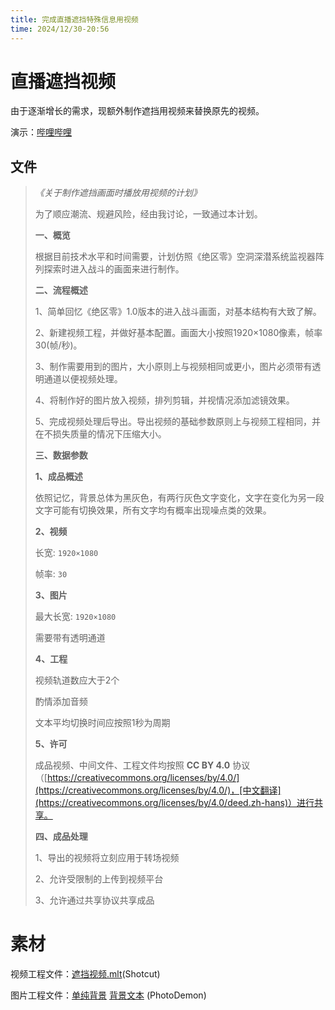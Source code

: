 ```yaml
---
title: 完成直播遮挡特殊信息用视频
time: 2024/12/30-20:56
---
```


# 直播遮挡视频

由于逐渐增长的需求，现额外制作遮挡用视频来替换原先的视频。

演示：[哔哩哔哩](https://www.bilibili.com/video/BV18T6WYoEDa/)

## 文件

> *《关于制作遮挡画面时播放用视频的计划》*
>
> 为了顺应潮流、规避风险，经由我讨论，一致通过本计划。
>
> **一、概览**
>
> 根据目前技术水平和时间需要，计划仿照《绝区零》空洞深潜系统监视器阵列探索时进入战斗的画面来进行制作。
>
> **二、流程概述**
>
> 1、简单回忆《绝区零》1.0版本的进入战斗画面，对基本结构有大致了解。
>
> 2、新建视频工程，并做好基本配置。画面大小按照1920×1080像素，帧率30(帧/秒)。
>
> 3、制作需要用到的图片，大小原则上与视频相同或更小，图片必须带有透明通道以便视频处理。
>
> 4、将制作好的图片放入视频，排列剪辑，并视情况添加滤镜效果。
>
> 5、完成视频处理后导出。导出视频的基础参数原则上与视频工程相同，并在不损失质量的情况下压缩大小。
>
> **三、数据参数**
>
> **1、成品概述**
>
> 依照记忆，背景总体为黑灰色，有两行灰色文字变化，文字在变化为另一段文字可能有切换效果，所有文字均有概率出现噪点类的效果。
>
> **2、视频**
>
> 长宽: `1920×1080`
>
> 帧率: `30`
>
> **3、图片**
>
> 最大长宽: `1920×1080`
>
> 需要带有透明通道
>
> **4、工程**
>
> 视频轨道数应大于2个
>
> 酌情添加音频
>
> 文本平均切换时间应按照1秒为周期
>
> **5、许可**
>
> 成品视频、中间文件、工程文件均按照 **CC BY 4.0** 协议（[https://creativecommons.org/licenses/by/4.0/](https://creativecommons.org/licenses/by/4.0/)，[中文翻译](https://creativecommons.org/licenses/by/4.0/deed.zh-hans)）进行共享。
>
> **四、成品处理**
>
> 1、导出的视频将立刻应用于转场视频
>
> 2、允许受限制的上传到视频平台
>
> 3、允许通过共享协议共享成品

# 素材

视频工程文件：[遮挡视频.mlt](/static/assets/直播用遮挡特殊信息视频/遮挡视频.mlt)(Shotcut)

图片工程文件：[单纯背景](/static/assets/直播用遮挡特殊信息视频/背景.pdi) [背景文本](/static/assets/直播用遮挡特殊信息视频/文本.pdi) (PhotoDemon)

<div id="sucai"></div>
<script data-info="图片数据">
	const imglistd=[
		{name:"背景",src:"https://i1.hdslb.com/bfs/new_dyn/05b297d52a3e10c01755d7a6ddbf77bb438160221.jpg"},
		{name:"400",src:"https://i0.hdslb.com/bfs/new_dyn/c07d9604a7e9227a33c30fc58dff5db0438160221.png"},
		{name:"403",src:"https://i0.hdslb.com/bfs/new_dyn/aa6eed285612741113192fc5e2c2e9bf438160221.png"},
		{name:"404",src:"https://i0.hdslb.com/bfs/new_dyn/901c708f0fe333e7fbd015644eab14bc438160221.png"},
		{name:"410",src:"https://i0.hdslb.com/bfs/new_dyn/c38ab205a72531b985ecd36c1e1323e3438160221.png"},
		{name:"418",src:"https://i0.hdslb.com/bfs/new_dyn/2fe84dd3739faf9d81e970e9350ca884438160221.png"},
		{name:"500",src:"https://i0.hdslb.com/bfs/new_dyn/967bfa1b531b404825b8fd217510ec5d438160221.png"},
		{name:"502",src:"https://i0.hdslb.com/bfs/new_dyn/536ea5e35ab95716fce0b0ebef2eef92438160221.png"},
		{name:"504",src:"https://i0.hdslb.com/bfs/new_dyn/909c5cc912c6ab3744147d1341fea8e4438160221.png"},
		{name:"abort",src:"https://i0.hdslb.com/bfs/new_dyn/af772fe6fd15483b78f9fa3f86da389b438160221.png"},
		{name:"bad",src:"https://i0.hdslb.com/bfs/new_dyn/a31e78d40e84601d5ecf21c5d4a646d3438160221.png"},
		{name:"EOF",src:"https://i0.hdslb.com/bfs/new_dyn/214522b0114b228b08cc49bb910a3b8f438160221.png"},
		{name:"error",src:"https://i0.hdslb.com/bfs/new_dyn/306670c6a4de462d73559f325765112a438160221.png"},
		{name:"exception",src:"https://i0.hdslb.com/bfs/new_dyn/b61ebae931c4c57525230810917c8a4b438160221.png"},
		{name:"forbidden",src:"https://i0.hdslb.com/bfs/new_dyn/3fbb0fbd0c05b1e51bea15f79f33bdd5438160221.png"},
		{name:"gone",src:"https://i0.hdslb.com/bfs/new_dyn/ae02a700974258bebd514e4c36498521438160221.png"},
		{name:"internal error",src:"https://i0.hdslb.com/bfs/new_dyn/65498813a22ec47212c9d657c9663949438160221.png"},
		{name:"lock",src:"https://i0.hdslb.com/bfs/new_dyn/12e957c0a3fce4e79fdf4a4eb7229a83438160221.png"},
		{name:"loop",src:"https://i0.hdslb.com/bfs/new_dyn/a8e22f45fbd2120fbddb5d0042c973ad438160221.png"},
		{name:"not found",src:"https://i0.hdslb.com/bfs/new_dyn/1c35182f323f8fb4262b023336f5d015438160221.png"},
		{name:"range error",src:"https://i0.hdslb.com/bfs/new_dyn/78861fb671d1e02f2a99a219cb2d938a438160221.png"},
		{name:"reference error",src:"https://i0.hdslb.com/bfs/new_dyn/0384bfa39183dc9561b22f91f07eed42438160221.png"},
		{name:"reset",src:"https://i0.hdslb.com/bfs/new_dyn/a534f0ade192e3e900df6d43c5d2285f438160221.png"},
		{name:"runtime error",src:"https://i0.hdslb.com/bfs/new_dyn/5066796cd0f03d7215c0579d15b0e24e438160221.png"},
		{name:"syntax error",src:"https://i0.hdslb.com/bfs/new_dyn/0b77f422c0b96d10d8df2c6858fda9aa438160221.png"},
		{name:"timeout",src:"https://i0.hdslb.com/bfs/new_dyn/aaf2f9c67fddfb999192a9dbf0531592438160221.png"},
		{name:"type error",src:"https://i0.hdslb.com/bfs/new_dyn/744e18e88eafa3d0ed01d4108152bd83438160221.png"},
		{name:"warning",src:"https://i0.hdslb.com/bfs/new_dyn/8a2191db402d8eeb9f867d56ee09db1d438160221.png"},
		{name:"不允许",src:"https://i0.hdslb.com/bfs/new_dyn/823ac170bb530e0549868ffcb535ec65438160221.png"},
		{name:"超时",src:"https://i0.hdslb.com/bfs/new_dyn/a03a1fa79d25c8b64b6c04a1161effef438160221.png"},
		{name:"错误",src:"https://i0.hdslb.com/bfs/new_dyn/a07428d5a8bb0f56d261ec0a8df32fde438160221.png"},
		{name:"范围错误",src:"https://i0.hdslb.com/bfs/new_dyn/07d2473f4a40e8f0f95565fe370ed73e438160221.png"},
		{name:"故障",src:"https://i0.hdslb.com/bfs/new_dyn/b34614afe7665f5938ea46ae4496f56c438160221.png"},
		{name:"警告",src:"https://i0.hdslb.com/bfs/new_dyn/74a74785d23fe481ea78a1aa1841f6b8438160221.png"},
		{name:"类型错误",src:"https://i0.hdslb.com/bfs/new_dyn/f5cd24d65b296e59722211fafbc051ab438160221.png"},
		{name:"连接错误",src:"https://i0.hdslb.com/bfs/new_dyn/2ce8b27b0e80ac3c94c90fa0cdfca910438160221.png"},
		{name:"内部错误",src:"https://i0.hdslb.com/bfs/new_dyn/1fea52bdbfb104071c25d1d9a93cabb2438160221.png"},
		{name:"数据结束",src:"https://i0.hdslb.com/bfs/new_dyn/eda97c185dded404541de35d04f4e933438160221.png"},
		{name:"锁定",src:"https://i0.hdslb.com/bfs/new_dyn/62565360040004eb09b8a014cc1706c6438160221.png"},
		{name:"无权限",src:"https://i0.hdslb.com/bfs/new_dyn/d39081cd46b6f5b05d55ab807351e4f2438160221.png"},
		{name:"无效",src:"https://i0.hdslb.com/bfs/new_dyn/6e4895cb1f1108d08fff10183cd35020438160221.png"},
		{name:"无信号",src:"https://i0.hdslb.com/bfs/new_dyn/d41387b70caead2d581889dbed2ee9ca438160221.png"},
		{name:"信号中断",src:"https://i0.hdslb.com/bfs/new_dyn/a54c49e4fc9823510cb5809c936900eb438160221.png"},
		{name:"循环",src:"https://i0.hdslb.com/bfs/new_dyn/d196eff942ddcbcb1583db7e4070ba0a438160221.png"},
		{name:"异常",src:"https://i0.hdslb.com/bfs/new_dyn/d603a7f1fd6cf876e1b56605aa3be076438160221.png"},
		{name:"引用错误",src:"https://i0.hdslb.com/bfs/new_dyn/d7f121021e1d179beafd7c230a5cd3af438160221.png"},
		{name:"语法错误",src:"https://i0.hdslb.com/bfs/new_dyn/fa9467a6446be6a35fcb3d3c1d91a479438160221.png"},
		{name:"中断",src:"https://i0.hdslb.com/bfs/new_dyn/2ad6d9e942ab78e2b7f486d2ba4a9390438160221.png"},
		{name:"重置",src:"https://i0.hdslb.com/bfs/new_dyn/edf839c2bb09f5e601b50e058618257c438160221.png"},
	]
</script>
<script data-info="生成图片">
	const id_sucai=document.getElementById("sucai");
	const content=document.getElementById("body_content");
	for(const i of imglistd){
		const l=new Image();
		l.referrerPolicy="no-referrer";
		l.loading="lazy";
		l.alt=i.name;
		l.src=i.src+"";
		content.append(l);
	}
</script>
